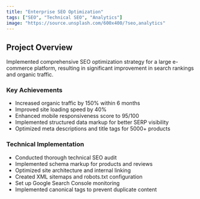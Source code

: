 ```yaml
---
title: "Enterprise SEO Optimization"
tags: ["SEO", "Technical SEO", "Analytics"]
image: "https://source.unsplash.com/600x400/?seo,analytics"
---
```


## Project Overview

Implemented comprehensive SEO optimization strategy for a large e-commerce platform, resulting in significant improvement in search rankings and organic traffic.

### Key Achievements

* Increased organic traffic by 150% within 6 months
* Improved site loading speed by 40%
* Enhanced mobile responsiveness score to 95/100
* Implemented structured data markup for better SERP visibility
* Optimized meta descriptions and title tags for 5000+ products

### Technical Implementation

* Conducted thorough technical SEO audit
* Implemented schema markup for products and reviews
* Optimized site architecture and internal linking
* Created XML sitemaps and robots.txt configuration
* Set up Google Search Console monitoring
* Implemented canonical tags to prevent duplicate content